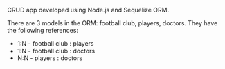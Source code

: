 CRUD app developed using Node.js and Sequelize ORM.

There are 3 models in the ORM: football club, players, doctors.
They have the following references:
- 1:N - football club : players   
- 1:N - football club : doctors
- N:N - players : doctors
